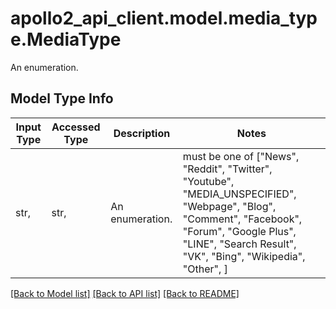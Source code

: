 # apollo2_api_client.model.media_type.MediaType

An enumeration.

## Model Type Info
Input Type | Accessed Type | Description | Notes
------------ | ------------- | ------------- | -------------
str,  | str,  | An enumeration. | must be one of ["News", "Reddit", "Twitter", "Youtube", "MEDIA_UNSPECIFIED", "Webpage", "Blog", "Comment", "Facebook", "Forum", "Google Plus", "LINE", "Search Result", "VK", "Bing", "Wikipedia", "Other", ] 

[[Back to Model list]](../../README.md#documentation-for-models) [[Back to API list]](../../README.md#documentation-for-api-endpoints) [[Back to README]](../../README.md)

